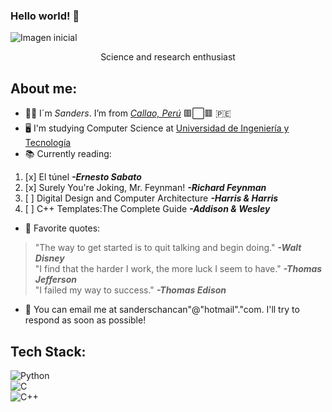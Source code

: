 ### Hello world!  :raised_hands:	
![Imagen inicial](https://media.tenor.com/images/56c271c62439a1234798ccafc576f5b2/tenor.png)

<p align="center">
  Science and research enthusiast
</p>  


## About me:

- :pouting_man:	I´m _Sanders_. I’m from [_Callao, Perú_](https://es.wikipedia.org/wiki/Callao)  :red_square::white_large_square::red_square: :peru:  
- :desktop_computer:	 I'm studying Computer Science at [Universidad de Ingeniería y Tecnología](https://www.utec.edu.pe/)  
- :books: Currently reading:  
1. [x] El túnel ***-Ernesto Sabato***  
2. [x] Surely You're Joking, Mr. Feynman! ***-Richard Feynman***  
3. [ ] Digital Design and Computer Architecture ***-Harris & Harris***  
4. [ ] C++ Templates:The Complete Guide ***-Addison & Wesley***  
-  :pencil: Favorite quotes:
> "The way to get started is to quit talking and begin doing." ***-Walt Disney***  
> "I find that the harder I work, the more luck I seem to have." ***-Thomas Jefferson***  
> "I failed my way to success." ***-Thomas Edison***  

- :e-mail: You can email me at sanderschancan"@"hotmail"."com. I'll try to respond as soon as possible!

## Tech Stack:
![Python](https://img.shields.io/badge/-Python-05122A?style=flat&logo=python)  
![C](https://img.shields.io/badge/-C-05122A?style=flat&logo=C&logoColor=A8B9CC)  
![C++](https://img.shields.io/badge/-C++-05122A?style=flat&logo=C%2B%2B&logoColor=00599C)  

<!--
It will be updated as I learn new things!
-->
